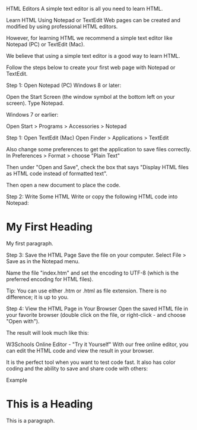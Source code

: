 HTML Editors
A simple text editor is all you need to learn HTML.

Learn HTML Using Notepad or TextEdit
Web pages can be created and modified by using professional HTML editors.

However, for learning HTML we recommend a simple text editor like Notepad (PC) or TextEdit (Mac).

We believe that using a simple text editor is a good way to learn HTML.

Follow the steps below to create your first web page with Notepad or TextEdit.

Step 1: Open Notepad (PC)
Windows 8 or later:

Open the Start Screen (the window symbol at the bottom left on your screen). Type Notepad.

Windows 7 or earlier:

Open Start > Programs > Accessories > Notepad

Step 1: Open TextEdit (Mac)
Open Finder > Applications > TextEdit

Also change some preferences to get the application to save files correctly. In Preferences > Format > choose "Plain Text"

Then under "Open and Save", check the box that says "Display HTML files as HTML code instead of formatted text".

Then open a new document to place the code.

Step 2: Write Some HTML
Write or copy the following HTML code into Notepad:

<!DOCTYPE html>
<html>
<body>

<h1>My First Heading</h1>

<p>My first paragraph.</p>

</body>
</html>

Step 3: Save the HTML Page
Save the file on your computer. Select File > Save as in the Notepad menu.

Name the file "index.htm" and set the encoding to UTF-8 (which is the preferred encoding for HTML files).

Tip: You can use either .htm or .html as file extension. There is no difference; it is up to you.


Step 4: View the HTML Page in Your Browser
Open the saved HTML file in your favorite browser (double click on the file, or right-click - and choose "Open with").

The result will look much like this:


W3Schools Online Editor - "Try it Yourself"
With our free online editor, you can edit the HTML code and view the result in your browser.

It is the perfect tool when you want to test code fast. It also has color coding and the ability to save and share code with others:

Example
<!DOCTYPE html>
<html>
<head>
<title>Page Title</title>
</head>
<body>

<h1>This is a Heading</h1>
<p>This is a paragraph.</p>

</body>
</html>
